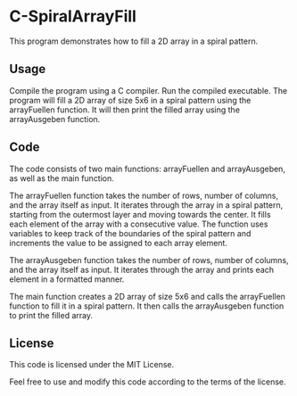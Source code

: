 # C-SpiralArrayFill

This program demonstrates how to fill a 2D array in a spiral pattern.

## Usage
Compile the program using a C compiler.
Run the compiled executable.
The program will fill a 2D array of size 5x6 in a spiral pattern using the arrayFuellen function. It will then print the filled array using the arrayAusgeben function.

## Code
The code consists of two main functions: arrayFuellen and arrayAusgeben, as well as the main function.

The arrayFuellen function takes the number of rows, number of columns, and the array itself as input. It iterates through the array in a spiral pattern, starting from the outermost layer and moving towards the center. It fills each element of the array with a consecutive value. The function uses variables to keep track of the boundaries of the spiral pattern and increments the value to be assigned to each array element.

The arrayAusgeben function takes the number of rows, number of columns, and the array itself as input. It iterates through the array and prints each element in a formatted manner.

The main function creates a 2D array of size 5x6 and calls the arrayFuellen function to fill it in a spiral pattern. It then calls the arrayAusgeben function to print the filled array.

## License
This code is licensed under the MIT License.

Feel free to use and modify this code according to the terms of the license.
